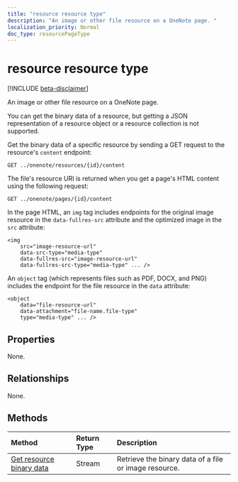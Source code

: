 ```yaml
---
title: "resource resource type"
description: "An image or other file resource on a OneNote page. "
localization_priority: Normal
doc_type: resourcePageType
---
```


# resource resource type

[!INCLUDE [beta-disclaimer](../../includes/beta-disclaimer.md)]

An image or other file resource on a OneNote page. 

You can get the binary data of a resource, but getting a JSON representation of a resource object or a resource collection is not supported.

<!-- {
  "blockType": "resource",
  "optionalProperties": [

  ],
  "@odata.type": "microsoft.graph.onenoteResource"
}-->

Get the binary data of a specific resource by sending a GET request to the resource's `content` endpoint:

```
GET ../onenote/resources/{id}/content
```

The file's resource URI is returned when you get a page's HTML content using the following request:

```
GET ../onenote/pages/{id}/content
```

In the page HTML, an `img` tag includes endpoints for the original image resource in the `data-fullres-src` attribute and the optimized image in the `src` attribute:
```
<img 
    src="image-resource-url"  
    data-src-type="media-type"
    data-fullres-src="image-resource-url"  
    data-fullres-src-type="media-type" ... />
```

An `object` tag (which represents files such as PDF, DOCX, and PNG) includes the endpoint for the file resource in the `data` attribute:

```
<object
    data="file-resource-url"
    data-attachment="file-name.file-type" 
    type="media-type" ... />
```

## Properties
None.

## Relationships
None.


## Methods
| Method		   | Return Type	|Description|
|:---------------|:--------|:----------|
|[Get resource binary data](../api/resource-get.md) | Stream |Retrieve the binary data of a file or image resource.|

<!-- uuid: 8fcb5dbc-d5aa-4681-8e31-b001d5168d79
2015-10-25 14:57:30 UTC -->
<!--
{
  "type": "#page.annotation",
  "description": "resource resource",
  "keywords": "",
  "section": "documentation",
  "tocPath": "",
  "suppressions": [
    "Error: /api-reference/beta/resources/resource.md:\r\n      Exception processing links.\r\n    System.ArgumentException: Link Definition was null. Link text: !INCLUDE [beta-disclaimer](../../includes/beta-disclaimer.md)\r\n      at ApiDoctor.Validation.DocFile.get_LinkDestinations()\r\n      at ApiDoctor.Validation.DocSet.ValidateLinks(Boolean includeWarnings, String[] relativePathForFiles, IssueLogger issues, Boolean requireFilenameCaseMatch, Boolean printOrphanedFiles)"
  ]
}
-->
